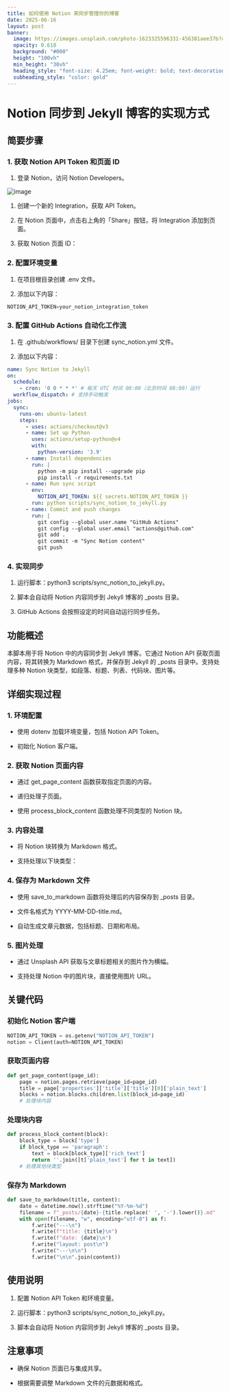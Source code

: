 ```yaml
---
title: 如何使用 Notion 来同步管理你的博客
date: 2025-06-16
layout: post
banner:
  image: https://images.unsplash.com/photo-1623325596331-456381aee37b?crop=entropy&cs=tinysrgb&fit=max&fm=jpg&ixid=M3w2OTIwMzJ8MHwxfHJhbmRvbXx8fHx8fHx8fDE3NTAwNDg0MzJ8&ixlib=rb-4.1.0&q=80&w=1080
  opacity: 0.618
  background: "#000"
  height: "100vh"
  min_height: "38vh"
  heading_style: "font-size: 4.25em; font-weight: bold; text-decoration: underline"
  subheading_style: "color: gold"
---
```


# Notion 同步到 Jekyll 博客的实现方式

## 简要步骤

### 1. 获取 Notion API Token 和页面 ID

1. 登录 Notion，访问 Notion Developers。

![image](https://prod-files-secure.s3.us-west-2.amazonaws.com/a7a0cc5a-89b9-4cda-8686-1fba0ca52f40/d19c1afe-dea5-4312-9333-786b0ba83054/image.png?X-Amz-Algorithm=AWS4-HMAC-SHA256&X-Amz-Content-Sha256=UNSIGNED-PAYLOAD&X-Amz-Credential=ASIAZI2LB4662MH26ZOY%2F20250616%2Fus-west-2%2Fs3%2Faws4_request&X-Amz-Date=20250616T043352Z&X-Amz-Expires=3600&X-Amz-Security-Token=IQoJb3JpZ2luX2VjEGsaCXVzLXdlc3QtMiJHMEUCIC%2BO8ph3NtD%2FmgfPL2XL7Lke4a%2FJsD7ZFowOa9BgWi2iAiEA2d3g2AqVE1diLhBLYwpxeSmpglx4wrdGajv2ASv14zgq%2FwMIVBAAGgw2Mzc0MjMxODM4MDUiDLmyAYaDGa9K7pNbPSrcA2LCAnL8Bfwf8VStceb2uiNjTRGWSQfhm45uYzbqsWRMeenHmP%2BbmmbLadjnHRa6WhZZo9qQNxboslRq3wrR%2BV%2FV0UGlM%2F%2Fkkl6C%2B2A2D9qGmMnahkeyj9Jzy8UpZGwWnUQN%2BWPdzLHhbO7skPMrhmqaUQL7upYb82kDbw23oCzn6JeCt%2F3hebarnFPI6sR1f34jQ4iNStfooKb%2Fkt8jE%2B1s9AdYjQHT0Abep9EW%2BuPH9Ein0BixEj3hIzuU%2FL8XEExSq7BrEDKkccZNpUTiurv%2BMk1BM2NiQatUe0xPkndwlmYdy%2F7pkJxN7c2KvTpetT0Om9TOFwAjbSz%2B%2BjWMgeR07D9o7j3JD5mo44rrkozc45TiFUqs6H%2Fzt7tzuMmGk6e3VPVHd9h%2B17SjA6g%2BV9g%2BNklrKmJOKva%2FM0WvOVHUk8j59d8az5%2ByqujzPZRQeCQ9nDn7cyBjvm5akOKvxG9RA7ZxUr6JyAMy0kPdRGrfviRGDBJOXRTxbtXN36g6tBtzQ%2BEhWjO8A2f%2BMh0NYcZOtGRw1142ucQIB0JMmV5br9IeLJLG6UEeq5wqrjoZ0SnZH0MPKbHkJ4PW3RGkDHuOYjup3BwFW4xUJUtvGBxNTYf3JM9FNjf5leo%2FML6VvsIGOqUBjcMXK3CNzgvPzF9fvZj1gInk4dg3gdDHJFfG6UaCZO7VvpoupSyESyiVscy4ZUY80YLeyRZPE1xn2jCEzswQjUlqAGt73MFQO9%2BfV3Wak7HQLG0qVoVV77zkJAUDnBXhLgnBX%2FoW0UaUu5W%2F2%2FDs3zpH%2BAMzxWDlMMBSEHIE3RgZlzgLNru1UyMY%2Bcei5YPYDE6NRcPQWhMK7V8XJi3eZegWZIje&X-Amz-Signature=cc742601bb9b907b1a8989f8947058083d787822ce182aff237cf42df5955e9a&X-Amz-SignedHeaders=host&x-amz-checksum-mode=ENABLED&x-id=GetObject)

1. 创建一个新的 Integration，获取 API Token。

1. 在 Notion 页面中，点击右上角的「Share」按钮，将 Integration 添加到页面。

1. 获取 Notion 页面 ID：


### 2. 配置环境变量

1. 在项目根目录创建 .env 文件。

1. 添加以下内容：

```javascript
NOTION_API_TOKEN=your_notion_integration_token
```

### 3. 配置 GitHub Actions 自动化工作流

1. 在 .github/workflows/ 目录下创建 sync_notion.yml 文件。

1. 添加以下内容：

```yaml
name: Sync Notion to Jekyll
on:
  schedule:
    - cron: '0 0 * * *' # 每天 UTC 时间 00:00（北京时间 08:00）运行
  workflow_dispatch: # 支持手动触发
jobs:
  sync:
    runs-on: ubuntu-latest
    steps:
      - uses: actions/checkout@v3
      - name: Set up Python
        uses: actions/setup-python@v4
        with:
          python-version: '3.9'
      - name: Install dependencies
        run: |
          python -m pip install --upgrade pip
          pip install -r requirements.txt
      - name: Run sync script
        env:
          NOTION_API_TOKEN: ${{ secrets.NOTION_API_TOKEN }}
        run: python scripts/sync_notion_to_jekyll.py
      - name: Commit and push changes
        run: |
          git config --global user.name "GitHub Actions"
          git config --global user.email "actions@github.com"
          git add .
          git commit -m "Sync Notion content"
          git push
```

### 4. 实现同步

1. 运行脚本：python3 scripts/sync_notion_to_jekyll.py。

1. 脚本会自动将 Notion 内容同步到 Jekyll 博客的 _posts 目录。

1. GitHub Actions 会按照设定的时间自动运行同步任务。

## 功能概述

本脚本用于将 Notion 中的内容同步到 Jekyll 博客。它通过 Notion API 获取页面内容，将其转换为 Markdown 格式，并保存到 Jekyll 的 _posts 目录中。支持处理多种 Notion 块类型，如段落、标题、列表、代码块、图片等。

## 详细实现过程

### 1. 环境配置

- 使用 dotenv 加载环境变量，包括 Notion API Token。

- 初始化 Notion 客户端。

### 2. 获取 Notion 页面内容

- 通过 get_page_content 函数获取指定页面的内容。

- 递归处理子页面。

- 使用 process_block_content 函数处理不同类型的 Notion 块。

### 3. 内容处理

- 将 Notion 块转换为 Markdown 格式。

- 支持处理以下块类型：


### 4. 保存为 Markdown 文件

- 使用 save_to_markdown 函数将处理后的内容保存到 _posts 目录。

- 文件名格式为 YYYY-MM-DD-title.md。

- 自动生成文章元数据，包括标题、日期和布局。

### 5. 图片处理

- 通过 Unsplash API 获取与文章标题相关的图片作为横幅。

- 支持处理 Notion 中的图片块，直接使用图片 URL。

## 关键代码

### 初始化 Notion 客户端

```python
NOTION_API_TOKEN = os.getenv("NOTION_API_TOKEN")
notion = Client(auth=NOTION_API_TOKEN)
```

### 获取页面内容

```python
def get_page_content(page_id):
    page = notion.pages.retrieve(page_id=page_id)
    title = page['properties']['title']['title'][0]['plain_text']
    blocks = notion.blocks.children.list(block_id=page_id)
    # 处理块内容
```

### 处理块内容

```python
def process_block_content(block):
    block_type = block['type']
    if block_type == 'paragraph':
        text = block[block_type]['rich_text']
        return ''.join([t['plain_text'] for t in text])
    # 处理其他块类型
```

### 保存为 Markdown

```python
def save_to_markdown(title, content):
    date = datetime.now().strftime("%Y-%m-%d")
    filename = f"_posts/{date}-{title.replace(' ', '-').lower()}.md"
    with open(filename, "w", encoding="utf-8") as f:
        f.write("---\n")
        f.write(f"title: {title}\n")
        f.write(f"date: {date}\n")
        f.write("layout: post\n")
        f.write("---\n\n")
        f.write("\n\n".join(content))
```

## 使用说明

1. 配置 Notion API Token 和环境变量。

1. 运行脚本：python3 scripts/sync_notion_to_jekyll.py。

1. 脚本会自动将 Notion 内容同步到 Jekyll 博客的 _posts 目录。

## 注意事项

- 确保 Notion 页面已与集成共享。

- 根据需要调整 Markdown 文件的元数据和格式。